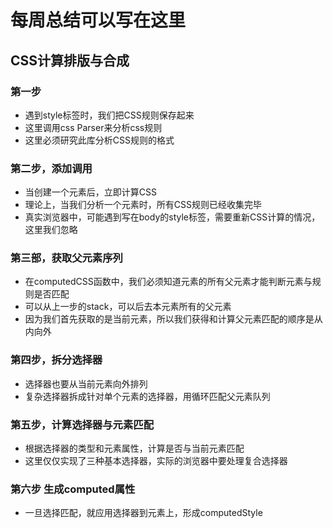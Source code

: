 # 每周总结可以写在这里

## CSS计算排版与合成
### 第一步
- 遇到style标签时，我们把CSS规则保存起来
- 这里调用css Parser来分析css规则
- 这里必须研究此库分析CSS规则的格式

### 第二步，添加调用
- 当创建一个元素后，立即计算CSS
- 理论上，当我们分析一个元素时，所有CSS规则已经收集完毕
- 真实浏览器中，可能遇到写在body的style标签，需要重新CSS计算的情况，这里我们忽略

### 第三部，获取父元素序列
- 在computedCSS函数中，我们必须知道元素的所有父元素才能判断元素与规则是否匹配
- 可以从上一步的stack，可以后去本元素所有的父元素
- 因为我们首先获取的是当前元素，所以我们获得和计算父元素匹配的顺序是从内向外

### 第四步，拆分选择器
- 选择器也要从当前元素向外排列
- 复杂选择器拆成针对单个元素的选择器，用循环匹配父元素队列

### 第五步，计算选择器与元素匹配
- 根据选择器的类型和元素属性，计算是否与当前元素匹配
- 这里仅仅实现了三种基本选择器，实际的浏览器中要处理复合选择器

### 第六步 生成computed属性
- 一旦选择匹配，就应用选择器到元素上，形成computedStyle